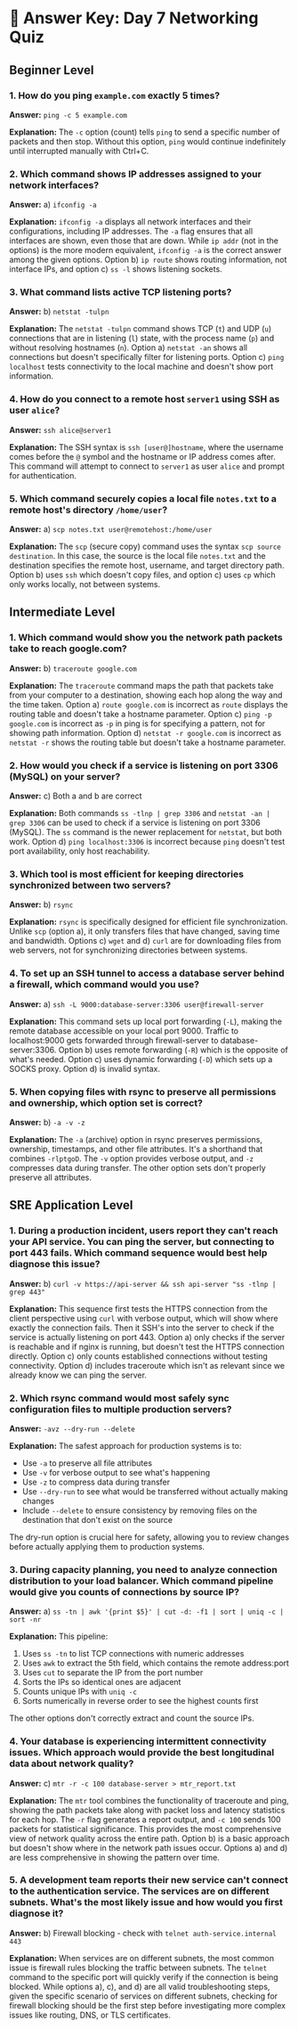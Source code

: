 # 📝 **Answer Key: Day 7 Networking Quiz**

## **Beginner Level**

### **1. How do you ping `example.com` exactly 5 times?**

**Answer:** `ping -c 5 example.com`

**Explanation:** The `-c` option (count) tells `ping` to send a specific number of packets and then stop. Without this option, `ping` would continue indefinitely until interrupted manually with Ctrl+C.

### **2. Which command shows IP addresses assigned to your network interfaces?**

**Answer:** a) `ifconfig -a`

**Explanation:** `ifconfig -a` displays all network interfaces and their configurations, including IP addresses. The `-a` flag ensures that all interfaces are shown, even those that are down. While `ip addr` (not in the options) is the more modern equivalent, `ifconfig -a` is the correct answer among the given options. Option b) `ip route` shows routing information, not interface IPs, and option c) `ss -l` shows listening sockets.

### **3. What command lists active TCP listening ports?**

**Answer:** b) `netstat -tulpn`

**Explanation:** The `netstat -tulpn` command shows TCP (`t`) and UDP (`u`) connections that are in listening (`l`) state, with the process name (`p`) and without resolving hostnames (`n`). Option a) `netstat -an` shows all connections but doesn't specifically filter for listening ports. Option c) `ping localhost` tests connectivity to the local machine and doesn't show port information.

### **4. How do you connect to a remote host `server1` using SSH as user `alice`?**

**Answer:** `ssh alice@server1`

**Explanation:** The SSH syntax is `ssh [user@]hostname`, where the username comes before the `@` symbol and the hostname or IP address comes after. This command will attempt to connect to `server1` as user `alice` and prompt for authentication.

### **5. Which command securely copies a local file `notes.txt` to a remote host's directory `/home/user`?**

**Answer:** a) `scp notes.txt user@remotehost:/home/user`

**Explanation:** The `scp` (secure copy) command uses the syntax `scp source destination`. In this case, the source is the local file `notes.txt` and the destination specifies the remote host, username, and target directory path. Option b) uses `ssh` which doesn't copy files, and option c) uses `cp` which only works locally, not between systems.

## **Intermediate Level**

### **1. Which command would show you the network path packets take to reach google.com?**

**Answer:** b) `traceroute google.com`

**Explanation:** The `traceroute` command maps the path that packets take from your computer to a destination, showing each hop along the way and the time taken. Option a) `route google.com` is incorrect as `route` displays the routing table and doesn't take a hostname parameter. Option c) `ping -p google.com` is incorrect as `-p` in ping is for specifying a pattern, not for showing path information. Option d) `netstat -r google.com` is incorrect as `netstat -r` shows the routing table but doesn't take a hostname parameter.

### **2. How would you check if a service is listening on port 3306 (MySQL) on your server?**

**Answer:** c) Both a and b are correct

**Explanation:** Both commands `ss -tlnp | grep 3306` and `netstat -an | grep 3306` can be used to check if a service is listening on port 3306 (MySQL). The `ss` command is the newer replacement for `netstat`, but both work. Option d) `ping localhost:3306` is incorrect because `ping` doesn't test port availability, only host reachability.

### **3. Which tool is most efficient for keeping directories synchronized between two servers?**

**Answer:** b) `rsync`

**Explanation:** `rsync` is specifically designed for efficient file synchronization. Unlike `scp` (option a), it only transfers files that have changed, saving time and bandwidth. Options c) `wget` and d) `curl` are for downloading files from web servers, not for synchronizing directories between systems.

### **4. To set up an SSH tunnel to access a database server behind a firewall, which command would you use?**

**Answer:** a) `ssh -L 9000:database-server:3306 user@firewall-server`

**Explanation:** This command sets up local port forwarding (`-L`), making the remote database accessible on your local port 9000. Traffic to localhost:9000 gets forwarded through firewall-server to database-server:3306. Option b) uses remote forwarding (`-R`) which is the opposite of what's needed. Option c) uses dynamic forwarding (`-D`) which sets up a SOCKS proxy. Option d) is invalid syntax.

### **5. When copying files with rsync to preserve all permissions and ownership, which option set is correct?**

**Answer:** b) `-a -v -z`

**Explanation:** The `-a` (archive) option in rsync preserves permissions, ownership, timestamps, and other file attributes. It's a shorthand that combines `-rlptgoD`. The `-v` option provides verbose output, and `-z` compresses data during transfer. The other option sets don't properly preserve all attributes.

## **SRE Application Level**

### **1. During a production incident, users report they can't reach your API service. You can ping the server, but connecting to port 443 fails. Which command sequence would best help diagnose this issue?**

**Answer:** b) `curl -v https://api-server && ssh api-server "ss -tlnp | grep 443"`

**Explanation:** This sequence first tests the HTTPS connection from the client perspective using `curl` with verbose output, which will show where exactly the connection fails. Then it SSH's into the server to check if the service is actually listening on port 443. Option a) only checks if the server is reachable and if nginx is running, but doesn't test the HTTPS connection directly. Option c) only counts established connections without testing connectivity. Option d) includes traceroute which isn't as relevant since we already know we can ping the server.

### **2. Which rsync command would most safely sync configuration files to multiple production servers?**

**Answer:** `-avz --dry-run --delete`

**Explanation:** The safest approach for production systems is to:

- Use `-a` to preserve all file attributes
- Use `-v` for verbose output to see what's happening
- Use `-z` to compress data during transfer
- Use `--dry-run` to see what would be transferred without actually making changes
- Include `--delete` to ensure consistency by removing files on the destination that don't exist on the source

The dry-run option is crucial here for safety, allowing you to review changes before actually applying them to production systems.

### **3. During capacity planning, you need to analyze connection distribution to your load balancer. Which command pipeline would give you counts of connections by source IP?**

**Answer:** a) `ss -tn | awk '{print $5}' | cut -d: -f1 | sort | uniq -c | sort -nr`

**Explanation:** This pipeline:

1. Uses `ss -tn` to list TCP connections with numeric addresses
2. Uses `awk` to extract the 5th field, which contains the remote address:port
3. Uses `cut` to separate the IP from the port number
4. Sorts the IPs so identical ones are adjacent
5. Counts unique IPs with `uniq -c`
6. Sorts numerically in reverse order to see the highest counts first

The other options don't correctly extract and count the source IPs.

### **4. Your database is experiencing intermittent connectivity issues. Which approach would provide the best longitudinal data about network quality?**

**Answer:** c) `mtr -r -c 100 database-server > mtr_report.txt`

**Explanation:** The `mtr` tool combines the functionality of traceroute and ping, showing the path packets take along with packet loss and latency statistics for each hop. The `-r` flag generates a report output, and `-c 100` sends 100 packets for statistical significance. This provides the most comprehensive view of network quality across the entire path. Option b) is a basic approach but doesn't show where in the network path issues occur. Options a) and d) are less comprehensive in showing the pattern over time.

### **5. A development team reports their new service can't connect to the authentication service. The services are on different subnets. What's the most likely issue and how would you first diagnose it?**

**Answer:** b) Firewall blocking - check with `telnet auth-service.internal 443`

**Explanation:** When services are on different subnets, the most common issue is firewall rules blocking the traffic between subnets. The `telnet` command to the specific port will quickly verify if the connection is being blocked. While options a), c), and d) are all valid troubleshooting steps, given the specific scenario of services on different subnets, checking for firewall blocking should be the first step before investigating more complex issues like routing, DNS, or TLS certificates.
